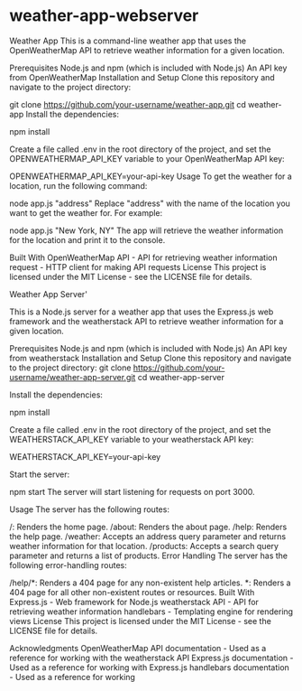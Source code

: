 # weather-app-webserver
Weather App
This is a command-line weather app that uses the OpenWeatherMap API to retrieve weather information for a given location.

Prerequisites
Node.js and npm (which is included with Node.js)
An API key from OpenWeatherMap
Installation and Setup
Clone this repository and navigate to the project directory:


git clone https://github.com/your-username/weather-app.git
cd weather-app
Install the dependencies:
 
npm install


Create a file called .env in the root directory of the project, and set the OPENWEATHERMAP_API_KEY variable to your OpenWeatherMap API key:
 
OPENWEATHERMAP_API_KEY=your-api-key
Usage
To get the weather for a location, run the following command:

 
node app.js "address"
Replace "address" with the name of the location you want to get the weather for. For example:
 
node app.js "New York, NY"
The app will retrieve the weather information for the location and print it to the console.

Built With
OpenWeatherMap API - API for retrieving weather information
request - HTTP client for making API requests
License
This project is licensed under the MIT License - see the LICENSE file for details.


Weather App Server'


This is a Node.js server for a weather app that uses the Express.js web framework and the weatherstack API to retrieve weather information for a given location.

Prerequisites
Node.js and npm (which is included with Node.js)
An API key from weatherstack
Installation and Setup
Clone this repository and navigate to the project directory:
git clone https://github.com/your-username/weather-app-server.git
cd weather-app-server

Install the dependencies:
 
npm install


Create a file called .env in the root directory of the project, and set the WEATHERSTACK_API_KEY variable to your weatherstack API key:
 
WEATHERSTACK_API_KEY=your-api-key



Start the server:
 
npm start
The server will start listening for requests on port 3000.

Usage
The server has the following routes:

/: Renders the home page.
/about: Renders the about page.
/help: Renders the help page.
/weather: Accepts an address query parameter and returns weather information for that location.
/products: Accepts a search query parameter and returns a list of products.
Error Handling
The server has the following error-handling routes:

/help/*: Renders a 404 page for any non-existent help articles.
*: Renders a 404 page for all other non-existent routes or resources.
Built With
Express.js - Web framework for Node.js
weatherstack API - API for retrieving weather information
handlebars - Templating engine for rendering views
License
This project is licensed under the MIT License - see the LICENSE file for details.

Acknowledgments
OpenWeatherMap API documentation - Used as a reference for working with the weatherstack API
Express.js documentation - Used as a reference for working with Express.js
handlebars documentation - Used as a reference for working
